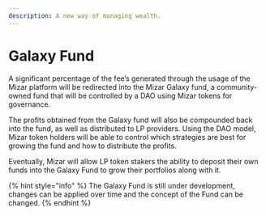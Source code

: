 ```yaml
---
description: A new way of managing wealth.
---
```


# Galaxy Fund

A significant percentage of the fee’s generated through the usage of the Mizar platform will be redirected into the Mizar Galaxy fund, a community-owned fund that will be controlled by a DAO using Mizar tokens for governance.&#x20;



The profits obtained from the Galaxy fund will also be compounded back into the fund, as well as distributed to LP providers. Using the DAO model, Mizar token holders will be able to control which strategies are best for growing the fund and how to distribute the profits.&#x20;

Eventually, Mizar will allow LP token stakers the ability to deposit their own funds into the Galaxy Fund to grow their portfolios along with it.

{% hint style="info" %}
The Galaxy Fund is still under development, changes can be applied over time and the concept of the Fund can be changed.
{% endhint %}
